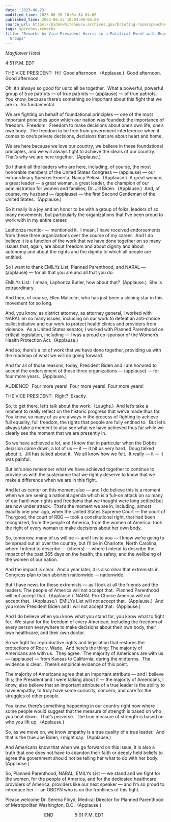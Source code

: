 ```yaml
---
date: '2023-06-23'
modified_time: 2023-06-26 18:04:34-04:00
published_time: 2023-06-23 18:04:00-04:00
source_url: https://bidenwhitehouse.archives.gov/briefing-room/speeches-remarks/2023/06/23/remarks-by-vice-president-harris-in-a-political-event-with-reproductive-rights-groups/
tags: speeches-remarks
title: "Remarks by Vice President Harris in a Political Event with Reproductive Rights\_\
  Groups"
---
```

 
*Mayflower Hotel*

4:51 P.M. EDT

THE VICE PRESIDENT:  Hi!  Good afternoon.  (Applause.)  Good afternoon. 
Good afternoon.

Oh, it’s always so good for us to all be together.  What a powerful,
powerful group of true patriots — of true patriots — (applause) — of
true patriots.  You know, because there’s something so important about
this fight that we are in.  So fundamental.    

We are fighting on behalf of foundational principles — one of the most
important principles upon which our nation was founded: the importance
of freedom.  Freedom.  Freedom to make decisions about one’s own life,
one’s own body.  The freedom to be free from government interference
when it comes to one’s private decisions, decisions that are about heart
and home.  

We are here because we love our country, we believe in these
foundational principles, and we will always fight to achieve the ideals
of our country.  That’s why we are here together.  (Applause.) 

So I thank all the leaders who are here, including, of course, the most
honorable members of the United States Congress — (applause) — our
extraordinary Speaker Emerita, Nancy Pelosi.  (Applause.)  A great
woman, a great leader — a great woman, a great leader, the champion of
our administration for women and families, Dr. Jill Biden.  (Applause.) 
And, of course, my husband — (applause) — the first Second Gentleman of
the United States.  (Applause.)

So it really is a joy and an honor to be with a group of folks, leaders
of so many movements, but particularly the organizations that I’ve been
proud to work with in my entire career. 

Laphonza mentio- — mentioned it.  I mean, I have received endorsements
from these three organizations over the course of my career.  And I do
believe it is a function of the work that we have done together on so
many issues that, again, are about freedom and about dignity and about
autonomy and about the rights and the dignity to which all people are
entitled.

So I want to thank EMILYs List, Planned Parenthood, and NARAL —
(applause) — for all that you are and all that you do. 

EMILYs List.  I mean, Laphonza Butler, how about that?  (Applause.)  She
is extraordinary.

And then, of course, Ellen Malcolm, who has just been a shining star in
this movement for so long. 

And, you know, as district attorney, as attorney general, I worked with
NARAL on so many issues, including on our work to defeat an anti-choice
ballot initiative and our work to protect health clinics and providers
from violence.  As a United States senator, I worked with Planned
Parenthood on critical legislation, including — I was a proud co-sponsor
of the Women’s Health Protection Act.  (Applause.)

And so, there’s a lot of work that we have done together, providing us
with the roadmap of what we will do going forward. 

And for all of those reasons, today, President Biden and I are honored
to accept the endorsement of these three organizations — (applause) —
for four more years.  (Applause.)

AUDIENCE:  Four more years!  Four more years!  Four more years! 

THE VICE PRESIDENT:  Right?  Exactly.

So, to get there, let’s talk about the work.  (Laughs.)  And let’s take
a moment to really reflect on the historic progress that we’ve made thus
far.  You know, so many of us are always in the process of fighting to
achieve full equality, full freedom, the rights that people are fully
entitled to.  But let’s always take a moment to also see what we have
achieved thus far while we clearly see the moment that we are presently
in. 

So we have achieved a lot, and I know that in particular when the Dobbs
decision came down, a lot of us — it — it hit us very hard.  Doug talked
about it.  Jill has talked about it.  We all know how we felt.  It
really — it — it was painful. 

But let’s also remember what we have achieved together to continue to
provide us with the sustenance that we rightly deserve to know that we
make a difference when we are in this fight. 

And let us center on this moment also — and I do believe this is a
moment when we are seeing a national agenda which is a full-on attack on
so many of our hard-won rights and freedoms that we thought were long
settled but are now under attack.  That’s the moment we are in,
including, almost exactly one year ago, when the United States Supreme
Court — the court of Thurgood, the court of RBG — took a constitutional
right, that had been recognized, from the people of America, from the
women of America; took the right of every woman to make decisions about
her own body.

So, tomorrow, many of us will be — and I invite you — I know we’re going
to be spread out all over the country, but I’ll be in Charlotte, North
Carolina, where I intend to describe — (cheers) — where I intend to
describe the impact of the past 365 days on the health, the safety, and
the wellbeing of the women of our nation.

And the impact is clear.  And a year later, it is also clear that
extremists in Congress plan to ban abortion nationwide — nationwide.

But I have news for these extremists — as I look at all the friends and
the leaders: The people of America will not accept that.  Planned
Parenthood will not accept that.  (Applause.)  NARAL Pro-Choice America
will not accept that.  (Applause.)  EMILYs List will not accept that. 
(Applause.)  And you know President Biden and I will not accept that. 
(Applause.)

And I do believe when you know what you stand for, you know what to
fight for.  We stand for the freedom of every American, including the
freedom of every person everywhere to make decisions about their own
body, their own healthcare, and their own doctor.

So we fight for reproductive rights and legislation that restores the
protections of Roe v. Wade.  And here’s the thing: The majority of
Americans are with us.  They agree.  The majority of Americans are with
us — (applause) — from Kansas to California, during the midterms.  The
evidence is clear.  There’s empirical evidence of this point. 

The majority of Americans agree that an important attribute — and I
believe this; the President and I were talking about it — the majority
of Americans, I know, also believe that an important attribute of a true
leader is the ability to have empathy, to truly have some curiosity,
concern, and care for the struggles of other people.

You know, there’s something happening in our country right now where
some people would suggest that the measure of strength is based on who
you beat down.  That’s perverse.  The true measure of strength is based
on who you lift up.  (Applause.)

So, as we move on, we know empathy is a true quality of a true leader. 
And that is the true Joe Biden, I might say.  (Applause.) 

And Americans know that when we go forward on this issue, it is also a
truth that one does not have to abandon their faith or deeply held
beliefs to agree the government should not be telling her what to do
with her body.  (Applause.)

So, Planned Parenthood, NARAL, EMILYs List — we stand and we fight for
the women, for the people of America, and for the dedicated healthcare
providers of America, providers like our next speaker — and I’m so proud
to introduce her — an OBGYN who is on the frontlines of this fight.

Please welcome Dr. Serena Floyd, Medical Director for Planned Parenthood
of Metropolitan Washington, D.C.  (Applause.)

                               END                 5:01 P.M. EDT
